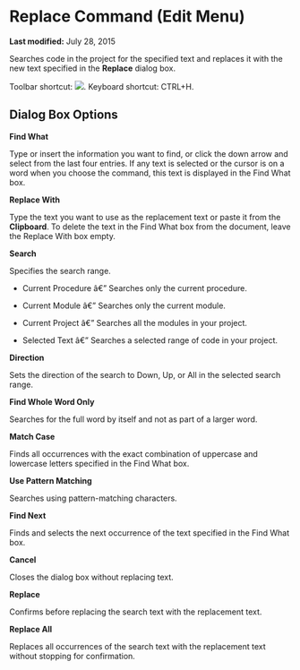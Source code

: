 
# Replace Command (Edit Menu)

 **Last modified:** July 28, 2015

Searches code in the project for the specified text and replaces it with the new text specified in the  **Replace** dialog box.

Toolbar shortcut: 
![](../images/tbr_repl_ZA01201735.gif). Keyboard shortcut: CTRL+H.


## Dialog Box Options

 **Find What**

Type or insert the information you want to find, or click the down arrow and select from the last four entries. If any text is selected or the cursor is on a word when you choose the command, this text is displayed in the Find What box.

 **Replace With**

Type the text you want to use as the replacement text or paste it from the  **Clipboard**. To delete the text in the Find What box from the document, leave the Replace With box empty.

 **Search**

Specifies the search range.




- Current Procedure â€” Searches only the current procedure.
    
- Current Module â€” Searches only the current module.
    
- Current Project â€” Searches all the modules in your project.
    
- Selected Text â€” Searches a selected range of code in your project.
    


 **Direction**

Sets the direction of the search to Down, Up, or All in the selected search range.

 **Find Whole Word Only**

Searches for the full word by itself and not as part of a larger word.

 **Match Case**

Finds all occurrences with the exact combination of uppercase and lowercase letters specified in the Find What box.

 **Use Pattern Matching**

Searches using pattern-matching characters.

 **Find Next**

Finds and selects the next occurrence of the text specified in the Find What box.

 **Cancel**

Closes the dialog box without replacing text.

 **Replace**

Confirms before replacing the search text with the replacement text.

 **Replace All**

Replaces all occurrences of the search text with the replacement text without stopping for confirmation.

